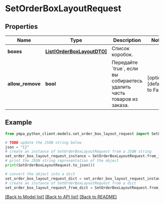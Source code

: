 # SetOrderBoxLayoutRequest


## Properties

Name | Type | Description | Notes
------------ | ------------- | ------------- | -------------
**boxes** | [**List[OrderBoxLayoutDTO]**](OrderBoxLayoutDTO.md) | Список коробок. | 
**allow_remove** | **bool** | Передайте &#x60;true&#x60;, если вы собираетесь удалить часть товаров из заказа. | [optional] [default to False]

## Example

```python
from ympa_python_client.models.set_order_box_layout_request import SetOrderBoxLayoutRequest

# TODO update the JSON string below
json = "{}"
# create an instance of SetOrderBoxLayoutRequest from a JSON string
set_order_box_layout_request_instance = SetOrderBoxLayoutRequest.from_json(json)
# print the JSON string representation of the object
print(SetOrderBoxLayoutRequest.to_json())

# convert the object into a dict
set_order_box_layout_request_dict = set_order_box_layout_request_instance.to_dict()
# create an instance of SetOrderBoxLayoutRequest from a dict
set_order_box_layout_request_from_dict = SetOrderBoxLayoutRequest.from_dict(set_order_box_layout_request_dict)
```
[[Back to Model list]](../README.md#documentation-for-models) [[Back to API list]](../README.md#documentation-for-api-endpoints) [[Back to README]](../README.md)


